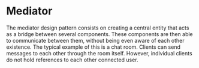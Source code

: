# Mediator
The mediator design pattern consists on creating a central entity that acts as a bridge between several
components. These components are then able to communicate between them, without being even aware
of each other existence. The typical example of this is a chat room. Clients can send messages to each other
through the room itself. However, individual clients do not hold references to each other connected user.
